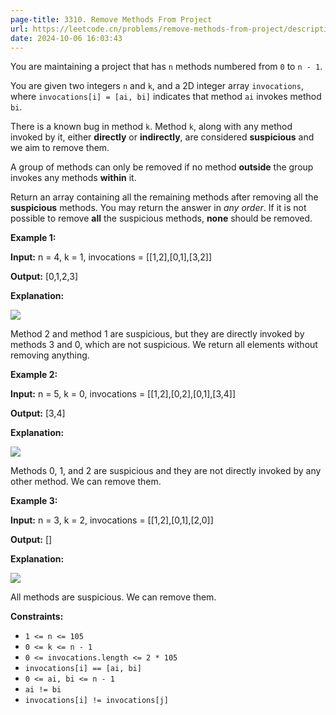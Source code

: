```yaml
---
page-title: 3310. Remove Methods From Project
url: https://leetcode.cn/problems/remove-methods-from-project/description/
date: 2024-10-06 16:03:43
---
```

You are maintaining a project that has `n` methods numbered from `0` to `n - 1`.

You are given two integers `n` and `k`, and a 2D integer array `invocations`, where `invocations[i] = [ai, bi]` indicates that method `ai` invokes method `bi`.

There is a known bug in method `k`. Method `k`, along with any method invoked by it, either **directly** or **indirectly**, are considered **suspicious** and we aim to remove them.

A group of methods can only be removed if no method **outside** the group invokes any methods **within** it.

Return an array containing all the remaining methods after removing all the **suspicious** methods. You may return the answer in *any order*. If it is not possible to remove **all** the suspicious methods, **none** should be removed.

**Example 1:**

**Input:** n = 4, k = 1, invocations = \[\[1,2\],\[0,1\],\[3,2\]\]

**Output:** \[0,1,2,3\]

**Explanation:**

![](https://assets.leetcode.com/uploads/2024/07/18/graph-2.png)

Method 2 and method 1 are suspicious, but they are directly invoked by methods 3 and 0, which are not suspicious. We return all elements without removing anything.

**Example 2:**

**Input:** n = 5, k = 0, invocations = \[\[1,2\],\[0,2\],\[0,1\],\[3,4\]\]

**Output:** \[3,4\]

**Explanation:**

![](https://assets.leetcode.com/uploads/2024/07/18/graph-3.png)

Methods 0, 1, and 2 are suspicious and they are not directly invoked by any other method. We can remove them.

**Example 3:**

**Input:** n = 3, k = 2, invocations = \[\[1,2\],\[0,1\],\[2,0\]\]

**Output:** \[\]

**Explanation:**

![](https://assets.leetcode.com/uploads/2024/07/20/graph.png)

All methods are suspicious. We can remove them.

**Constraints:**

-   `1 <= n <= 105`
-   `0 <= k <= n - 1`
-   `0 <= invocations.length <= 2 * 105`
-   `invocations[i] == [ai, bi]`
-   `0 <= ai, bi <= n - 1`
-   `ai != bi`
-   `invocations[i] != invocations[j]`